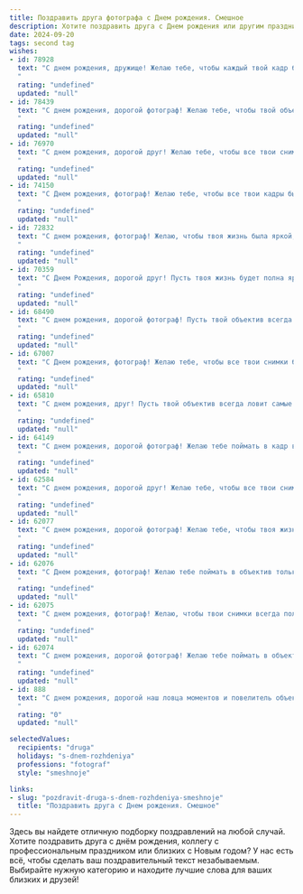 ```yaml
---
title: Поздравить друга фотографа c Днем рождения. Смешное
description: Хотите поздравить друга c Днем рождения или другим праздником? Наш ИИ создаст незабываемое поздравление, а вы обязательно выделитесь среди других.  
date: 2024-09-20
tags: second tag
wishes:
- id: 78928
  text: "С днем рождения, дружище! Желаю тебе, чтобы каждый твой кадр был шедевром, а объектив всегда ловил идеальный свет! И чтобы в твоей жизни было побольше позитива, который ты потом сможешь запечатлеть на память. 📸🎉
  "
  rating: "undefined"
  updated: "null"
- id: 78439
  text: "С днем рождения, дорогой фотограф! Желаю тебе, чтобы твой объектив всегда ловил самые яркие моменты жизни, а фотоаппарат не уставал от бесконечных \"щелчков\" счастья!
  "
  rating: "undefined"
  updated: "null"
- id: 76970
  text: "С днем рождения, дорогой друг! Желаю тебе, чтобы все твои снимки были шедеврами, а клиенты – благодарными моделями. Пусть твоя камера всегда будет заряжена, а объектив – чист, чтобы в твою жизнь попадали только удачные кадры!
  "
  rating: "undefined"
  updated: "null"
- id: 74150
  text: "С Днем рождения, фотограф! Желаю тебе, чтобы все твои кадры были удачными, а клиенты - довольными, особенно те, кому ты \"ловко\" подправляешь фотошопом морщины и килограммы! 😉
  "
  rating: "undefined"
  updated: "null"
- id: 72832
  text: "С днем рождения, фотограф! Желаю, чтобы твоя жизнь была яркой, как твоя вспышка, а фотографии получались такими же шедевральными, как ты сам! 😉
  "
  rating: "undefined"
  updated: "null"
- id: 70359
  text: "С Днем Рождения, дорогой друг! Пусть твоя жизнь будет полна ярких кадров, а лица на них всегда улыбаются!  😉  Надеюсь, ты не устал фотографировать всех вокруг, ведь теперь твоя очередь позировать под объективами!  😜
  "
  rating: "undefined"
  updated: "null"
- id: 68490
  text: "С днем рождения, дорогой фотограф! Пусть твой объектив всегда ловит только удачные кадры, а жизнь будет полна ярких моментов, которые ты будешь мастерски запечатлевать! 😜
  "
  rating: "undefined"
  updated: "null"
- id: 67007
  text: "С Днем рождения, фотограф! Желаю тебе, чтобы все твои снимки были шедеврами, а твои модели - всегда в отличной форме! Ну, а если серьезно, пусть твоя жизнь будет полна ярких моментов, которые ты будешь ловить в объектив, как самые удачные кадры!
  "
  rating: "undefined"
  updated: "null"
- id: 65810
  text: "С днем рождения, друг! Пусть твой объектив всегда ловит самые яркие моменты, а твоя вспышка освещает только счастливые лица! Желаю тебе миллион лайков, море вдохновения и, конечно, удачных кадров, которые будут радовать тебя и всех вокруг! 😜📸🎉
  "
  rating: "undefined"
  updated: "null"
- id: 64149
  text: "С днем рождения, дорогой фотограф! Желаю тебе поймать в кадр все самые яркие моменты жизни, но не забывай, что лучшие снимки получаются, когда ты сам в кадре! 😉🎉
  "
  rating: "undefined"
  updated: "null"
- id: 62584
  text: "С днем рождения, дорогой друг! Желаю тебе, чтобы все твои снимки были \"шедевры\", а все модели - \"счастливы\" от твоих творений! 😉  Пусть в твоей жизни будет много ярких моментов, которые ты сможешь запечатлеть на пленку, а твоя камера всегда будет заряжена позитивом! 🎉🎂
  "
  rating: "undefined"
  updated: "null"
- id: 62077
  text: "С днем рождения, дорогой фотограф! Желаю тебе, чтобы твоя жизнь была такой же яркой и насыщенной, как твои снимки, а твой фотоаппарат всегда ловил самые лучшие моменты!
  "
  rating: "undefined"
  updated: "null"
- id: 62076
  text: "С Днем рождения, фотограф! Желаю тебе поймать в объектив только лучшие моменты жизни, а не неудачные кадры с котиком! 😉
  "
  rating: "undefined"
  updated: "null"
- id: 62075
  text: "С днем рождения, фотограф! Желаю, чтобы твои снимки всегда получались шедеврами, а модели никогда не жаловались на то, что ты их \"засветил\" 😜
  "
  rating: "undefined"
  updated: "null"
- id: 62074
  text: "С днем рождения, дорогой фотограф! Желаю тебе поймать в объектив столько крутых кадров, чтобы твоя память не вмещала их все, и чтобы твоя камера никогда не разряжалась, пока ты не получишь идеальный снимок!
  "
  rating: "undefined"
  updated: "null"
- id: 888
  text: "С днем рождения, дорогой наш ловца моментов и повелитель объектива! Желаем тебе, чтобы в твоей жизни всегда было место для шедевра, а клиенты выстраивались в очередь за билетами на твои персональные выставки! Пусть вдохновение никогда не покидает твою творческую душу, а вспышка фотоаппарата всегда освещает путь к новым вершинам мастерства! И, конечно, побольше тебе благодарных моделей, которые умеют позировать без «сделай меня покрасивее»!
  "
  rating: "0"
  updated: "null"

selectedValues:
  recipients: "druga"
  holidays: "s-dnem-rozhdeniya"
  professions: "fotograf"
  style: "smeshnoje"

links:
- slug: "pozdravit-druga-s-dnem-rozhdeniya-smeshnoje"
  title: "Поздравить друга c Днем рождения. Смешное"
---
```


Здесь вы найдете отличную подборку поздравлений на любой случай. 
Хотите поздравить друга с днём рождения, коллегу с профессиональным праздником или близких с Новым годом? У нас есть всё, чтобы сделать ваш поздравительный текст незабываемым. Выбирайте нужную категорию и находите лучшие слова для ваших близких и друзей!
